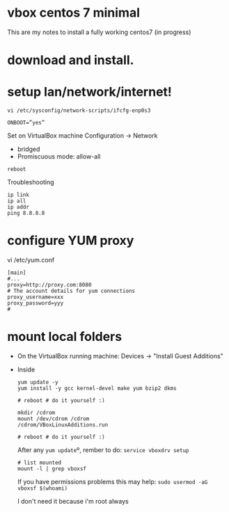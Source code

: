 # vbox centos 7 minimal

This are my notes to install a fully working centos7 (in progress)

# download and install.

# setup lan/network/internet!

`vi /etc/sysconfig/network-scripts/ifcfg-enp0s3`

```
ONBOOT=”yes”
```

Set on VirtualBox machine Configuration -> Network
* bridged
* Promiscuous mode: allow-all

`reboot`

Troubleshooting
```
ip link
ip all
ip addr
ping 8.8.8.8
```

# configure YUM proxy

vi /etc/yum.conf

```
[main]
#...
proxy=http://proxy.com:8080
# The account details for yum connections
proxy_username=xxx
proxy_password=yyy
#
```

# mount local folders

* On the VirtualBox running machine: Devices -> "Install Guest Additions"
* Inside 
  ```
  yum update -y
  yum install -y gcc kernel-devel make yum bzip2 dkms
  
  # reboot # do it yourself :)
  ```
  
  ```
  mkdir /cdrom
  mount /dev/cdrom /cdrom
  /cdrom/VBoxLinuxAdditions.run
  
  # reboot # do it yourself :)
  ```
  
  After any `yum update`º, rember to do: `service vboxdrv setup`
  
  ```
  # list mounted
  mount -l | grep vboxsf
  ```

  
  If you have permissions problems this may help: `sudo usermod -aG vboxsf $(whoami)`
  
  I don't need it because i'm root always
